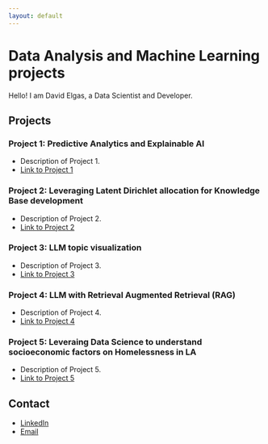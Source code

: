 ```yaml
---
layout: default
---
```


# Data Analysis and Machine Learning projects

Hello! I am David Elgas, a Data Scientist and Developer.

## Projects

### Project 1: Predictive Analytics and Explainable AI
- Description of Project 1.
- [Link to Project 1](https://github.com/davidelgas/project1)

### Project 2: Leveraging Latent Dirichlet allocation for Knowledge Base development
- Description of Project 2.
- [Link to Project 2](https://github.com/davidelgas/project2)

### Project 3: LLM topic visualization
- Description of Project 3.
- [Link to Project 3](https://github.com/davidelgas/project3)

### Project 4: LLM with Retrieval Augmented Retrieval (RAG)
- Description of Project 4.
- [Link to Project 4](https://github.com/davidelgas/project4)

### Project 5: Leveraing Data Science to understand socioeconomic factors on Homelessness in LA
- Description of Project 5.
- [Link to Project 5](https://github.com/davidelgas/project5)




## Contact
- [LinkedIn](https://www.linkedin.com/in/davidelgas/)
- [Email](mailto:davidelgas@nmail.com)
